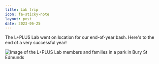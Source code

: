 ```yaml
---
title: Lab trip
icon: fa-sticky-note
layout: post
date: 2023-06-25
---
```


The L+PLUS Lab went on location for our end-of-year bash.  Here's to the end of a very successful year!

![Image of the L+PLUS Lab members and families in a park in Bury St Edmunds](assets/images/bury-06-2023.png)
